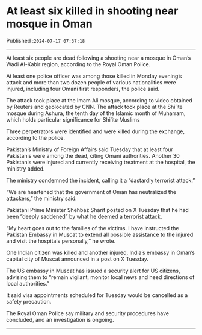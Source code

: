 # At least six killed in shooting near mosque in Oman

Published :`2024-07-17 07:37:18`

---

At least six people are dead following a shooting near a mosque in Oman’s Wadi Al-Kabir region, according to the Royal Oman Police.

At least one police officer was among those killed in Monday evening’s attack and more than two dozen people of various nationalities were injured, including four Omani first responders, the police said.

The attack took place at the Imam Ali mosque, according to video obtained by Reuters and geolocated by CNN. The attack took place at the Shi’ite mosque during Ashura, the tenth day of the Islamic month of Muharram, which holds particular significance for Shi’ite Muslims

Three perpetrators were identified and were killed during the exchange, according to the police.

Pakistan’s Ministry of Foreign Affairs said Tuesday that at least four Pakistanis were among the dead, citing Omani authorities. Another 30 Pakistanis were injured and currently receiving treatment at the hospital, the ministry added.

The ministry condemned the incident, calling it a “dastardly terrorist attack.”

“We are heartened that the government of Oman has neutralized the attackers,” the ministry said.

Pakistani Prime Minister Shehbaz Sharif posted on X Tuesday that he had been “deeply saddened” by what he deemed a terrorist attack.

“My heart goes out to the families of the victims. I have instructed the Pakistan Embassy in Muscat to extend all possible assistance to the injured and visit the hospitals personally,” he wrote.

One Indian citizen was killed and another injured, India’s embassy in Oman’s capital city of Muscat announced in a post on X Tuesday.

The US embassy in Muscat has issued a security alert for US citizens, advising them to “remain vigilant, monitor local news and heed directions of local authorities.”

It said visa appointments scheduled for Tuesday would be cancelled as a safety precaution.

The Royal Oman Police say military and security procedures have concluded, and an investigation is ongoing.

---

